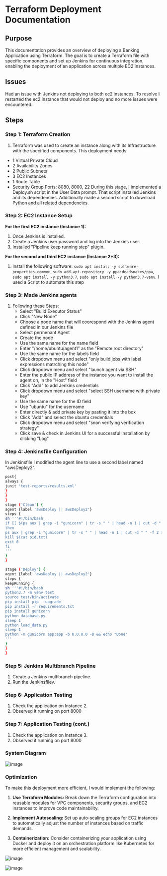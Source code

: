 # Terraform Deployment Documentation

## Purpose
This documentation provides an overview of deploying a Banking Application using Terraform. The goal is to create a Terraform file with specific components and set up Jenkins for continuous integration, enabling the deployment of an application across multiple EC2 instances.

## Issues
Had an issue with Jenkins not deploying to both ec2 instances. To resolve I restarted the ec2 instance that would not deploy and no more issues were encountered.
## Steps

### Step 1: Terraform Creation
1. Terraform was used to create an instance along with its Infrastructure with the specified components.
This deployment needs:
- 1 Virtual Private Cloud
- 2 Availability Zones
- 2 Public Subnets
- 3 EC2 Instances
- 1 Route Table
- Security Group Ports: 8080, 8000, 22
  During this stage, I implemented a Deploy.sh script in the User Data prompt. That script installed Jenkins and its dependencies. Additionally made a second script to download Python and all related dependencies.
   
### Step 2: EC2 Instance Setup
**For the first EC2 instance (Instance 1):**
1. Once Jenkins is installed.
2. Create a Jenkins user password and log into the Jenkins user.
3. Installed "Pipeline keep running step" plugin.

**For the second and third EC2 instance (Instance 2+3):**
1. Install the following software: `sudo apt install -y software-properties-common`, `sudo add-apt-repository -y ppa:deadsnakes/ppa`, `sudo apt install -y python3.7`, `sudo apt install -y python3.7-venv`. I used a Script to automate this step

### Step 3: Made Jenkins agents
1. Following these Steps:
    - Select "Build Executor Status"
    - Click "New Node"
    - Choose a node name that will coorespond with the Jenkins agent defined in our Jenkins file
    - Select permenant Agent
    - Create the node
    - Use the same name for the name field
    - Enter "/home/ubuntu/agent1" as the "Remote root directory"
    - Use the same name for the labels field
    - Click dropdown menu and select "only build jobs with label expressions matrching this node"
    - Click dropdown menu and select "launch agent via SSH"
    - Enter the public IP address of the instance you want to install the agent on, in the "Host" field
    - Click "Add" to add Jenkins credentials
    - Click dropdown menu and select "select SSH username with private key"
    - Use the same name for the ID field 
    - Use "ubuntu" for the username
    - Enter directly & add private key by pasting it into the box
    - Click "Add" and select the ubuntu credentials
    - Click dropdown menu and select "snon verifying verification strategy"
    - Click save & check in Jenkins UI for a successful installation by clicking "Log"

### Step 4: Jenkinsfile Configuration
In Jenkinsfile I modified the agent line to use a second label named "awsDeploy2".
```bash
post{
always {
junit 'test-reports/results.xml'
}
}
}
stage ('Clean') {
agent {label 'awsDeploy || awsDeploy2'}
steps {
sh '''#!/bin/bash
if [[ $(ps aux | grep -i "gunicorn" | tr -s " " | head -n 1 | cut -d " " -f 2) != 0 ]]
then
ps aux | grep -i "gunicorn" | tr -s " " | head -n 1 | cut -d " " -f 2 > pid.txt
kill $(cat pid.txt)
exit 0
fi
'''
}
}
```
```bash
stage ('Deploy') {
agent {label 'awsDeploy || awsDeploy2'}
steps {
keepRunning {
sh '''#!/bin/bash
python3.7 -m venv test
source test/bin/activate
pip install pip --upgrade
pip install -r requirements.txt
pip install gunicorn
python database.py
sleep 1
python load_data.py
sleep 1 
python -m gunicorn app:app -b 0.0.0.0 -D && echo "Done"
'''
}
}
}
```
### Step 5: Jenkins Multibranch Pipeline
1. Create a Jenkins multibranch pipeline.
2. Run the Jenkinsfilev.

### Step 6: Application Testing
1. Check the application on Instance 2.
2. Observed it running on port 8000

### Step 7: Application Testing (cont.)
1. Check the application on Instance 3.
2. Observed it running on port 8000



### System Diagram
![image](Deployment5/Deployment5.png)

### Optimization
To make this deployment more efficient, I would implement the following:

1. **Use Terraform Modules:** Break down the Terraform configuration into reusable modules for VPC components, security groups, and EC2 instances to improve code maintainability.

2. **Implement Autoscaling:** Set up auto-scaling groups for EC2 instances to automatically adjust the number of instances based on traffic demands.

3. **Containerization:** Consider containerizing your application using Docker and deploy it on an orchestration platform like Kubernetes for more efficient management and scalability.

![image](Deployment5/BankingApplication.png)

![image](Deployment5/Jenkins.png)
